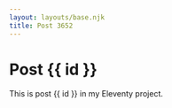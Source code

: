 ```yaml
---
layout: layouts/base.njk
title: Post 3652
---
```


# Post {{ id }}

This is post {{ id }} in my Eleventy project.
